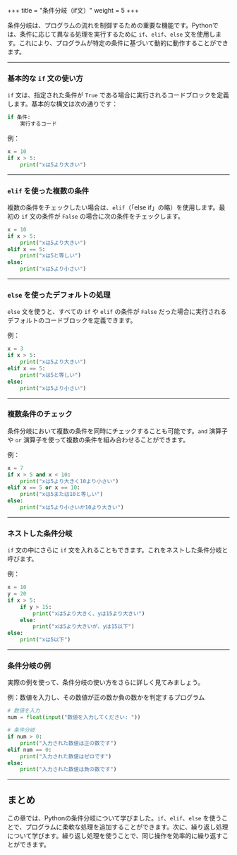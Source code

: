 +++
title = "条件分岐（if文）"
weight = 5
+++

条件分岐は、プログラムの流れを制御するための重要な機能です。Pythonでは、条件に応じて異なる処理を実行するために `if`、`elif`、`else` 文を使用します。これにより、プログラムが特定の条件に基づいて動的に動作することができます。

---

### 基本的な `if` 文の使い方

`if` 文は、指定された条件が `True` である場合に実行されるコードブロックを定義します。基本的な構文は次の通りです：

```python
if 条件:
    実行するコード
```

例：

```python
x = 10
if x > 5:
    print("xは5より大きい")
```

---

### `elif` を使った複数の条件

複数の条件をチェックしたい場合は、`elif`（「else if」の略）を使用します。最初の `if` 文の条件が `False` の場合に次の条件をチェックします。

```python
x = 10
if x > 5:
    print("xは5より大きい")
elif x == 5:
    print("xは5と等しい")
else:
    print("xは5より小さい")
```

---

### `else` を使ったデフォルトの処理

`else` 文を使うと、すべての `if` や `elif` の条件が `False` だった場合に実行されるデフォルトのコードブロックを定義できます。

例：

```python
x = 3
if x > 5:
    print("xは5より大きい")
elif x == 5:
    print("xは5と等しい")
else:
    print("xは5より小さい")
```

---

### 複数条件のチェック

条件分岐において複数の条件を同時にチェックすることも可能です。`and` 演算子や `or` 演算子を使って複数の条件を組み合わせることができます。

例：

```python
x = 7
if x > 5 and x < 10:
    print("xは5より大きく10より小さい")
elif x == 5 or x == 10:
    print("xは5または10と等しい")
else:
    print("xは5より小さいか10より大きい")
```

---

### ネストした条件分岐

`if` 文の中にさらに `if` 文を入れることもできます。これをネストした条件分岐と呼びます。

例：

```python
x = 10
y = 20
if x > 5:
    if y > 15:
        print("xは5より大きく、yは15より大きい")
    else:
        print("xは5より大きいが、yは15以下")
else:
    print("xは5以下")
```

---

### 条件分岐の例

実際の例を使って、条件分岐の使い方をさらに詳しく見てみましょう。

例：数値を入力し、その数値が正の数か負の数かを判定するプログラム

```python
# 数値を入力
num = float(input("数値を入力してください: "))

# 条件分岐
if num > 0:
    print("入力された数値は正の数です")
elif num == 0:
    print("入力された数値はゼロです")
else:
    print("入力された数値は負の数です")
```

---

## まとめ

この章では、Pythonの条件分岐について学びました。`if`、`elif`、`else` を使うことで、プログラムに柔軟な処理を追加することができます。次に、繰り返し処理について学びます。繰り返し処理を使うことで、同じ操作を効率的に繰り返すことができます。
